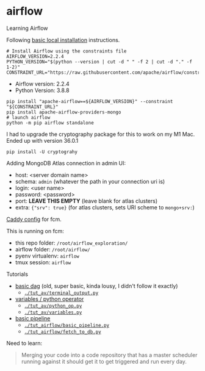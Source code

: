# airflow
Learning Airflow

Following [basic local installation](https://airflow.apache.org/docs/apache-airflow/stable/start/local.html) instructions.

```shell
# Install Airflow using the constraints file
AIRFLOW_VERSION=2.2.4
PYTHON_VERSION="$(python --version | cut -d " " -f 2 | cut -d "." -f 1-2)"
CONSTRAINT_URL="https://raw.githubusercontent.com/apache/airflow/constraints-${AIRFLOW_VERSION}/constraints-${PYTHON_VERSION}.txt"
```
- Airflow version: 2.2.4
- Python Version: 3.8.8

```shell
pip install "apache-airflow==${AIRFLOW_VERSION}" --constraint "${CONSTRAINT_URL}"
pip install apache-airflow-providers-mongo
# launch airflow
python -m pip airflow standalone
```

I had to upgrade the cryptography package for this to work on my M1 Mac.  
Ended up with version 36.0.1
```shell
pip install -U cryptograhy
```

Adding MongoDB Atlas connection in admin UI:
- host: \<server domain name>
- schema: `admin`  (whatever the path in your connection uri is)
- login: \<user name>
- password: \<password>
- port: **LEAVE THIS EMPTY**  (leave blank for atlas clusters)
- extra: `{"srv": true}`  (for atlas clusters, sets URI scheme to `mongo+srv:`)

[Caddy config](./Caddyfile) for fcm.

This is running on fcm:
- this repo folder: `/root/airflow_exploration/`
- airflow folder: `/root/airflow/`
- pyenv virtualenv: `airflow`
- tmux session: `airflow`

Tutorials
- [basic dag](https://www.analyticsvidhya.com/blog/2020/11/getting-started-with-apache-airflow/) (old, super basic, kinda lousy, I didn't follow it exactly)
  - [`./tut_av/terminal_output.py`](./tut_av/terminal_output.py)
- [variables / python operator](https://www.analyticsvidhya.com/blog/2020/11/data-engineering-101-getting-started-with-python-operator-in-apache-airflow/)
  - [`./tut_av/python_op.py`](./tut_av/python_op.py)
  - [`./tut_av/variables.py`](./tut_av/variables.py)
- [basic pipeline](https://airflow.apache.org/docs/apache-airflow/stable/tutorial.html)
  - [`./tut_airflow/basic_pipeline.py`](./tut_airflow/basic_pipeline.py)
  - [`./tut_airflow/fetch_to_db.py`](./tut_airflow/fetch_to_db.py)

Need to learn:
> Merging your code into a code repository that has a master scheduler running against it should get it to get triggered and run every day.
